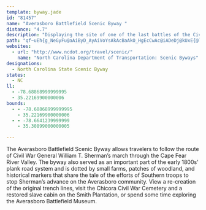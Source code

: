 ```yaml
---
template: byway.jade
id: "81457"
name: "Averasboro Battlefield Scenic Byway "
distance: "4.7"
description: "Displaying the site of one of the last battles of the Civil War, the Averasboro Battlefield Scenic Byway allows travelers to follow the route of Civil War General William T. Sherman’s march through the Cape Fear River Valley."
path: "qf~uEh{g_NeGyFu@aAiByD_AyAiVoYsAkAcBaAkO_HgEcCwAc@iADeDj@kUxE{@`@qCxBeCxAgHjCiBXwX}BuJcAyf@_DsA_@u@c@iSsR{BwAil@uWqHuDmBg@eBOy@DwVjEgBLa`@R}BGaPwAwACyb@@eBAsAQsBgAu@y@i@eAs@eCs@aEq@wCgF_MaGaK{GfBiAj@sHhFoBfAal@fUa]hMYJm@?"
websites: 
  - url: "http://www.ncdot.org/travel/scenic/"
    name: "North Carolina Department of Transportation: Scenic Byways"
designations: 
  - North Carolina State Scenic Byway
states: 
  - NC
ll: 
  - -78.68868999999995
  - 35.22169900000006
bounds: 
  - - -78.68868999999995
    - 35.22169900000006
  - - -78.6641239999999
    - 35.30899000000005

---
```


The Averasboro Battlefield Scenic Byway allows travelers to follow the route of Civil War General William T. Sherman’s march through the Cape Fear River Valley. The byway also served as an important part of the early 1800s' plank road system and is dotted by small farms, patches of woodland, and historical markers that share the tale of the efforts of Southern troops to stop Sherman’s advance on the Averasboro community. View a re-creation of the original trench lines, visit the Chicora Civil War Cemetery and a restored slave cabin on the Smith Plantation, or spend some time exploring the Averasboro Battlefield Museum.